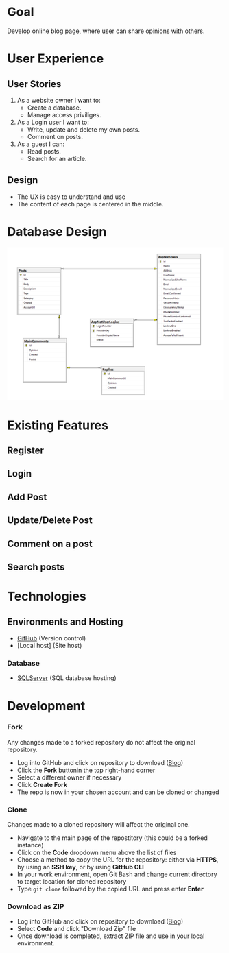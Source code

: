 ﻿# Goal

Develop online blog page, where user can share opinions with others.




# User Experience

## User Stories

1. As a website owner I want to:
   - Create a database.
   - Manage access priviliges.
2. As a Login user I want to:
   - Write, update and delete my own posts.
   - Comment on posts.
3. As a guest I can:
   - Read posts. 
   - Search for an article.

## Design

- The UX is easy to understand and use
- The content of each page is centered in the middle.


# Database Design


![ERD Diagram](./User/wwwroot/Pics/Blog-DB_Diagram.png)

# Existing Features

## Register



## Login


## Add Post


## Update/Delete Post


## Comment on a post


## Search posts


# Technologies

## Environments and Hosting

- [GitHub](https://github.com/) (Version control)
- [Local host] (Site host)


### Database

- [SQLServer](https://www.microsoft.com/en-us/sql-server/) (SQL database hosting)

# Development


### Fork

Any changes made to a forked repository do not affect the original repository.

- Log into GitHub and click on repository to download ([Blog](https://github.com/Nazek-Altayeb/blog))
- Click the **Fork** buttonin the top right-hand corner
- Select a different owner if necessary
- Click **Create Fork**
- The repo is now in your chosen account and can be cloned or changed

### Clone

Changes made to a cloned repository will affect the original one.

- Navigate to the main page of the repostitory (this could be a forked instance)
- Click on the **Code** dropdown menu above the list of files
- Choose a method to copy the URL for the repository: either via **HTTPS**, by using an **SSH key**, or by using **GitHub CLI**
- In your work environment, open Git Bash and change current directory to target location for cloned repository
- Type ``git clone`` followed by the copied URL and press enter **Enter**

### Download as ZIP

- Log into GitHub and click on repository to download ([Blog](https://github.com/Nazek-Altayeb/blog))
- Select **Code** and click "Download Zip" file
- Once download is completed, extract ZIP file and use in your local environment.

